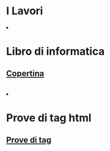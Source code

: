 <h1>I Lavori</h1>
<li>
<h1>Libro di informatica</h1>
<h2><a href="Copertina.html">Copertina</a></h2>
</li>
<br>
<li>
<h1>Prove di tag html</h1>
</li>
<h2><a href="Howto.html">Prove di tag</a>
